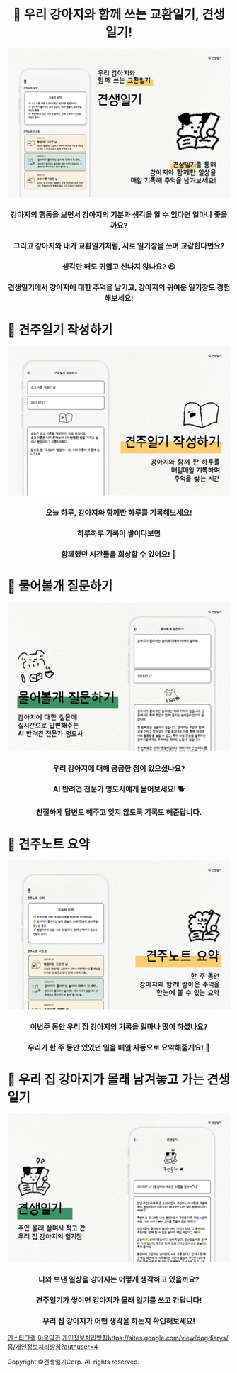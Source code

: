 <h1 align="center">🐶 우리 강아지와 함께 쓰는 교환일기, 견생일기!</h1>

![firstpage.png](./assets/firstpage.png)

<h3 align="center">강아지의 행동을 보면서 강아지의 기분과 생각을 알 수 있다면 얼마나 좋을까요?</h3>
<h3 align="center">그리고 강아지와 내가 교환일기처럼, 서로 일기장을 쓰며 교감한다면요?</h3>
<h3 align="center">생각만 해도 귀엽고 신나지 않나요? 😆</h3>
<h3 align="center">견생일기에서 강아지에 대한 추억을 남기고, 강아지의 귀여운 일기장도 경험해보세요!</h3>


# 📖 견주일기 작성하기

![ownerdiary.png](./assets/ownerdiary.png)

<h3 align="center">오늘 하루, 강아지와 함께한 하루를 기록해보세요!</h3>
<h3 align="center">하루하루 기록이 쌓이다보면</h3>
<h3 align="center">함께했던 시간들을 회상할 수 있어요! 🐶</h3>


# 🔮 물어볼개 질문하기

![question.png](./assets/question.png)

<h3 align="center">우리 강아지에 대해 궁금한 점이 있으셨나요?</h3>
<h3 align="center">AI 반려견 전문가 멍도사에게 물어보세요! 🐕</h3>
<h3 align="center">친절하게 답변도 해주고 잊지 않도록 기록도 해준답니다.</h3>


# 📝 견주노트 요약

![summary.png](./assets/summary.png)

<h3 align="center">이번주 동안 우리 집 강아지의 기록을 얼마나 많이 하셨나요?</h3>
<h3 align="center">우리가 한 주 동안 있었던 일을 매일 자동으로 요약해줄게요! 🐩</h3>


# 💌 우리 집 강아지가 몰래 남겨놓고 가는 견생일기

![dogdiary.png](./assets/dogdiary.png)

<h3 align="center">나와 보낸 일상을 강아지는 어떻게 생각하고 있을까요?</h3>
<h3 align="center">견주일기가 쌓이면 강아지가 몰래 일기를 쓰고 간답니다!</h3>
<h3 align="center">우리 집 강아지가 어떤 생각을 하는지 확인해보세요!</h3>



[인스타그램](https://www.instagram.com/mydogdiary_official/)
[이용약관](https://sites.google.com/view/dogdiarys/홈/이용약관?authuser=4)
[개인정보처리방침](https://sites.google.com/view/dogdiarys/홈/개인정보처리방침?authuser=4)https://sites.google.com/view/dogdiarys/홈/개인정보처리방침?authuser=4




Copyright ©견생일기Corp. All rights reserved.
